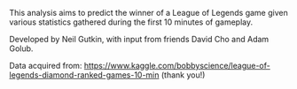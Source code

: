 This analysis aims to predict the winner of a League of Legends game given various statistics gathered during the first 10 minutes of gameplay.

Developed by Neil Gutkin, with input from friends David Cho and Adam Golub.

Data acquired from: https://www.kaggle.com/bobbyscience/league-of-legends-diamond-ranked-games-10-min (thank you!)

